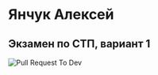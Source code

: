 # Янчук Алексей
## Экзамен по СТП, вариант 1

![Pull Request To Dev](https://github.com/alex-jienexa/mpt_exam_1/actions/workflows/do-some-action.yml/badge.svg)
